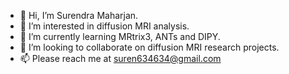 - 👋 Hi, I’m Surendra Maharjan.
- 👀 I’m interested in diffusion MRI analysis.
- 🌱 I’m currently learning MRtrix3, ANTs and DIPY.
- 💞️ I’m looking to collaborate on diffusion MRI research projects.
- 📫 Please reach me at suren634634@gmail.com

<!---
surendra116083/surendra116083 is a ✨ special ✨ repository because its `README.md` (this file) appears on your GitHub profile.
You can click the Preview link to take a look at your changes.
--->
